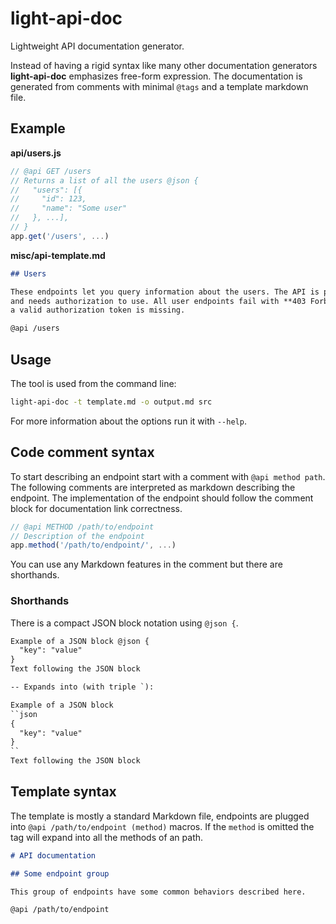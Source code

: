 # light-api-doc

Lightweight API documentation generator.

Instead of having a rigid syntax like many other documentation generators
**light-api-doc** emphasizes free-form expression. The documentation is
generated from comments with minimal `@tags` and a template markdown file.

## Example

**api/users.js**
```js
// @api GET /users
// Returns a list of all the users @json {
//   "users": [{
//     "id": 123,
//     "name": "Some user"
//   }, ...],
// }
app.get('/users', ...)
```

**misc/api-template.md**
```md
## Users

These endpoints let you query information about the users. The API is protected
and needs authorization to use. All user endpoints fail with **403 Forbidden** if 
a valid authorization token is missing.

@api /users
```

## Usage

The tool is used from the command line:

```bash
light-api-doc -t template.md -o output.md src
```

For more information about the options run it with `--help`.

## Code comment syntax

To start describing an endpoint start with a comment with `@api method path`.
The following comments are interpreted as markdown describing the endpoint.
The implementation of the endpoint should follow the comment block for documentation
link correctness.

```js
// @api METHOD /path/to/endpoint
// Description of the endpoint
app.method('/path/to/endpoint/', ...)
```

You can use any Markdown features in the comment but there are shorthands.

### Shorthands

There is a compact JSON block notation using `@json {`.

```md
Example of a JSON block @json {
  "key": "value"
}
Text following the JSON block

-- Expands into (with triple `):

Example of a JSON block
``json
{
  "key": "value"
}
``
Text following the JSON block
```

## Template syntax

The template is mostly a standard Markdown file, endpoints are plugged into
`@api /path/to/endpoint (method)` macros. If the `method` is omitted the tag
will expand into all the methods of an path.

```md
# API documentation

## Some endpoint group

This group of endpoints have some common behaviors described here.

@api /path/to/endpoint
```

